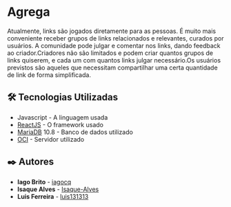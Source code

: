 # Agrega

Atualmente, links são jogados diretamente para as pessoas. É muito mais conveniente receber grupos de links relacionados e relevantes, curados por usuários.
A comunidade pode julgar e comentar nos links, dando feedback ao criador.Criadores não são limitados e podem criar quantos grupos de links quiserem,
e cada um com quantos links julgar necessário.Os usuários previstos são aqueles que necessitam compartilhar uma certa quantidade de link de forma simplificada.

## 🛠️ Tecnologias Utilizadas

- Javascript - A linguagem usada
- [ReactJS](https://reactjs.org/) - O framework usado
- [MariaDB](https://mariadb.org/) 10.8 - Banco de dados utilizado
- [OCI](https://www.oracle.com/cloud/) - Servidor utilizado

## ✒️ Autores

- **Iago Brito** - [iagocq](https://github.com/iagocq)
- **Isaque Alves** - [Isaque-Alves](https://github.com/Isaque-Alves)
- **Luis Ferreira** - [luis131313](https://github.com/luis131313)

